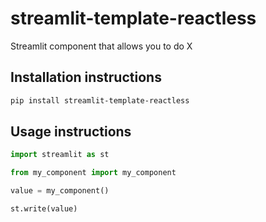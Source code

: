 # streamlit-template-reactless

Streamlit component that allows you to do X

## Installation instructions

```sh
pip install streamlit-template-reactless
```

## Usage instructions

```python
import streamlit as st

from my_component import my_component

value = my_component()

st.write(value)
```